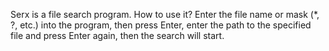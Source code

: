 Serx is a file search program.
How to use it? Enter the file name or mask (*, ?, etc.) into the program, then press Enter, enter the path to the specified file and press Enter again, then the search will start.
